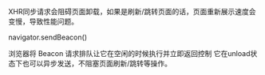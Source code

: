 XHR同步请求会阻碍页面卸载，如果是刷新/跳转页面的话，页面重新展示速度会变慢，导致性能问题。

navigator.sendBeacon()

浏览器将 Beacon 请求排队让它在空闲的时候执行并立即返回控制
它在unload状态下也可以异步发送，不阻塞页面刷新/跳转等操作。